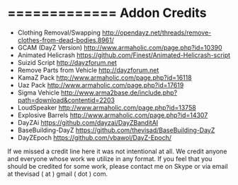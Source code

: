 =============
Addon Credits
=============

* Clothing Removal/Swapping http://opendayz.net/threads/remove-clothes-from-dead-bodies.8961/
* GCAM (DayZ Version) http://www.armaholic.com/page.php?id=10390
* Animated Helicrash https://github.com/Finest/Animated-Helicrash-script
* Suizid Script http://dayzforum.net
* Remove Parts from Vehicle http://dayzforum.net
* KamaZ Pack http://www.armaholic.com/page.php?id=16118
* Uaz Pack http://www.armaholic.com/page.php?id=17619
* Sigma Vehicle http://www.arma2base.de/include.php?path=download&contentid=2203
* LoudSpeaker http://www.armaholic.com/page.php?id=13758
* Explosive Barrels http://www.armaholic.com/page.php?id=14307
* DayZAi https://github.com/dayzai/DayZBanditAI
* BaseBuilding-DayZ https://github.com/thevisad/BaseBuilding-DayZ
* DayZEpoch https://github.com/vbawol/DayZ-Epoch/


If we missed a credit line here it was not intentional at all. We credit anyone and everyone whose work we utilize in any format. If you feel that you should be credited for some work, please contact me on Skype or via email at thevisad ( at ) gmail ( dot ) com.
